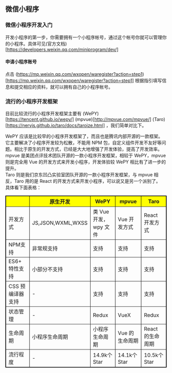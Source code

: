 ## 微信小程序


### 微信小程序开发入门
开发小程序的第一步，你需要拥有一个小程序帐号，通过这个帐号你就可以管理你的小程序。具体可见(官方文档)[https://developers.weixin.qq.com/miniprogram/dev/]
#### 申请小程序账号
点击 (https://mp.weixin.qq.com/wxopen/waregister?action=step1)[https://mp.weixin.qq.com/wxopen/waregister?action=step1] 根据指引填写信息和提交相应的资料，就可以拥有自己的小程序帐号。

### 流行的小程序开发框架
目前比较流行的小程序开发框架主要有 (WePY)[https://tencent.github.io/wepy/] (mpvue)[http://mpvue.com/mpvue/] (Taro)[https://nervjs.github.io/taro/docs/taroize.html] ，我们简单对比下。

WePY 应该是比较早的小程序开发框架了，而且也是腾讯内部开源的一款框架。它主要解决了小程序开发较为松散，不能用 NPM 包，自定义组件开发不友好等问题。相比于原生的开发方式，已经是大大地增强了开发体验，提高了开发效率。  
mpvue 是美团点评技术团队开源的一款小程序开发框架，相较于 WePY，mpvue 则是完全用 Vue 的开发方式来开发小程序，开发体验较 WePY 相比有了进一步的提升。  
Taro 则是我们京东凹凸实验室团队开源的一款小程序开发框架，与 mpvue 相反，Taro 用的是 React 的开发方式来开发小程序，可以说又是另一个派别了。  
具体看下面表格：  
<table border="1px" align="center" bordercolor="black" width="80%">
  <tr>
    <th width="20%" bgcolor=yellow></th>
    <th width="20%" bgcolor=yellow>原生开发</th>
    <th width="20%" bgcolor=yellow>WePY</th>
    <th width="20%" bgcolor=yellow>mpvue</th>
    <th width="20%" bgcolor=yellow>Taro</th>
  </tr>
  <tr>
    <td> 开发方式 </td>
    <td> JS,JSON,WXML,WXSS</td>
    <td> 类 Vue 开发，wpy 文件</td>
    <td> Vue 开发方式</td>
    <td> React 开发方式</td>
  </tr>
  <tr>
    <td>NPM支持</td>
    <td>非常规支持</td>
    <td>支持 </td>
    <td>支持 </td>
    <td>支持 </td>
  </tr>
  <tr>
    <td> ES6+ 特性支持 </td>
    <td> 小部分不支持 </td>
    <td> 支持 </td>
    <td> 支持 </td>
    <td> 支持 </td>
  </tr>
  <tr>
    <td> CSS 预编译器支持 </td>
    <td> -  </td>
    <td> 支持 </td>
    <td> 支持 </td>
    <td> 支持 </td>
  </tr>
  <tr>
    <td> 状态管理 </td>
    <td> -  </td>
    <td> Redux</td>
    <td> VueX</td>
    <td> Redux</td>
  </tr>
  <tr>
    <td> 生命周期 </td>
    <td> 小程序生命周期</td>
    <td> 小程序生命周期</td>
    <td> Vue 的生命周期</td>
    <td> React 的生命周期</td>
  </tr>
  <tr>
    <td> 流行程度 </td>
    <td> - </td>
    <td> 14.9k个 Star  </td>
    <td> 14.1k个 Star  </td>
    <td> 10.5k个 Star </td>
  </tr>
</table>
